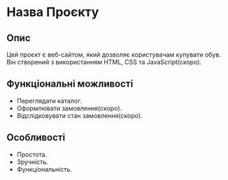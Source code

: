 # Назва Проєкту

## Опис
Цей проєкт є веб-сайтом, який дозволяє користувачам купувати обув. Він створений з використанням HTML, CSS та JavaScript(скоро).

## Функціональні можливості
-  Переглядати каталог.
-  Оформлювати замовлення(скоро).
-  Відслідковувати стан замовлення(скоро).

## Особливості
-  Простота.
-  Зручність.
-  Функціональність.
